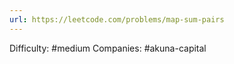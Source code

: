 ```yaml
---
url: https://leetcode.com/problems/map-sum-pairs
---
```


Difficulty: #medium
Companies: #akuna-capital